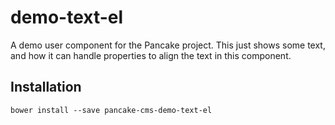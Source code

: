 # demo-text-el
A demo user component for the Pancake project. This just shows some text, and how it can handle properties to align the text in this component.

## Installation

```shell
bower install --save pancake-cms-demo-text-el
```